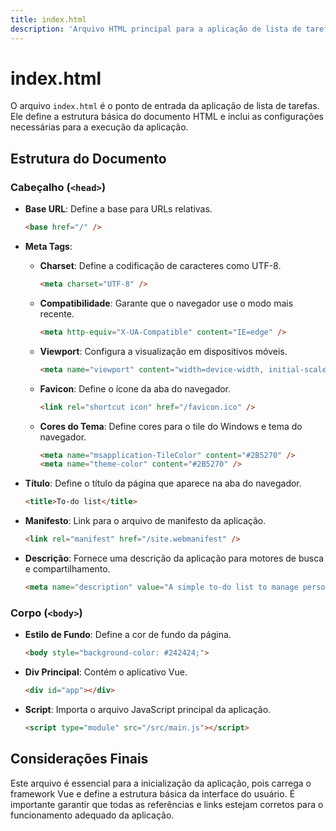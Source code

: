 ```yaml
---
title: index.html
description: 'Arquivo HTML principal para a aplicação de lista de tarefas.'
---
```


# index.html

O arquivo `index.html` é o ponto de entrada da aplicação de lista de tarefas. Ele define a estrutura básica do documento HTML e inclui as configurações necessárias para a execução da aplicação.

## Estrutura do Documento

### Cabeçalho (`<head>`)

- **Base URL**: Define a base para URLs relativas.
  ```html
  <base href="/" />
  ```

- **Meta Tags**:
  - **Charset**: Define a codificação de caracteres como UTF-8.
    ```html
    <meta charset="UTF-8" />
    ```
  - **Compatibilidade**: Garante que o navegador use o modo mais recente.
    ```html
    <meta http-equiv="X-UA-Compatible" content="IE=edge" />
    ```
  - **Viewport**: Configura a visualização em dispositivos móveis.
    ```html
    <meta name="viewport" content="width=device-width, initial-scale=1.0, maximum-scale=1" />
    ```
  - **Favicon**: Define o ícone da aba do navegador.
    ```html
    <link rel="shortcut icon" href="/favicon.ico" />
    ```
  - **Cores do Tema**: Define cores para o tile do Windows e tema do navegador.
    ```html
    <meta name="msapplication-TileColor" content="#2B5270" />
    <meta name="theme-color" content="#2B5270" />
    ```

- **Título**: Define o título da página que aparece na aba do navegador.
  ```html
  <title>To-do list</title>
  ```

- **Manifesto**: Link para o arquivo de manifesto da aplicação.
  ```html
  <link rel="manifest" href="/site.webmanifest" />
  ```

- **Descrição**: Fornece uma descrição da aplicação para motores de busca e compartilhamento.
  ```html
  <meta name="description" value="A simple to-do list to manage personal tasks" />
  ```

### Corpo (`<body>`)

- **Estilo de Fundo**: Define a cor de fundo da página.
  ```html
  <body style="background-color: #242424;">
  ```

- **Div Principal**: Contém o aplicativo Vue.
  ```html
  <div id="app"></div>
  ```

- **Script**: Importa o arquivo JavaScript principal da aplicação.
  ```html
  <script type="module" src="/src/main.js"></script>
  ```

## Considerações Finais

Este arquivo é essencial para a inicialização da aplicação, pois carrega o framework Vue e define a estrutura básica da interface do usuário. É importante garantir que todas as referências e links estejam corretos para o funcionamento adequado da aplicação.